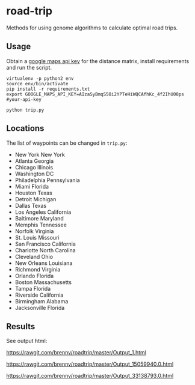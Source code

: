 # road-trip

Methods for using genome algorithms to calculate optimal road trips.

## Usage

Obtain a [google maps api key](https://console.developers.google.com) for the distance matrix, install requirements and run the script.

```
virtualenv -p python2 env
source env/bin/activate
pip install -r requirements.txt
export GOOGLE_MAPS_API_KEY=AIzaSyBmqS5Oi2YPTeHiWQCAfhKc_4f2IhU08ps  #your-api-key

python trip.py
```

## Locations

The list of waypoints can be changed in `trip.py`:

- New York New York
- Atlanta Georgia
- Chicago Illinois
- Washington DC
- Philadelphia Pennsylvania
- Miami Florida
- Houston Texas
- Detroit Michigan
- Dallas Texas
- Los Angeles California
- Baltimore Maryland
- Memphis Tennessee
- Norfolk Virginia
- St. Louis Missouri
- San Francisco California
- Charlotte North Carolina
- Cleveland Ohio
- New Orleans Louisiana
- Richmond Virginia
- Orlando Florida
- Boston Massachusetts
- Tampa Florida
- Riverside California
- Birmingham Alabama
- Jacksonville Florida

## Results

See output html:

https://rawgit.com/brennv/roadtrip/master/Output_1.html

https://rawgit.com/brennv/roadtrip/master/Output_15059940.0.html

https://rawgit.com/brennv/roadtrip/master/Output_33138793.0.html
